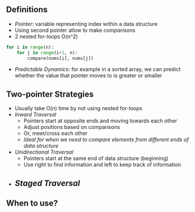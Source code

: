 ## Definitions
- *Pointer*: variable representing index within a data structure
- Using second pointer allow to make *comparisons*
- 2 nested for-loops O(n^2)
```Python
for i in range(n):
	for j in range(i+1, n):
		compare(nums[i], nums[j])
```
- *Predictable Dynamics*: for example in a sorted array, we can predict whether the value that pointer moves to is greater or smaller

## Two-pointer Strategies
- Usually take O(n) time by not using nested for-loops
- *Inward Traversal*
	- Pointers start at opposite ends and moving towards each other
	- Adjust positions based on comparisons
	- Or, meet/cross each other
	- *Ideal for when we need to compare elements from different ends of data structure*
- *Unidirectional Traversal*
	- Pointers start at the same end of data structure (beginning)
	- Use right to find information and left to keep track of information
- *Staged Traversal*
	- 

## When to use?